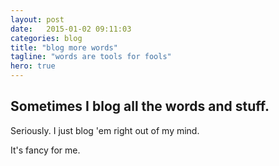```yaml
---
layout: post
date:   2015-01-02 09:11:03
categories: blog
title: "blog more words"
tagline: "words are tools for fools"
hero: true
---
```


## Sometimes I blog all the words and stuff.


Seriously. I just blog 'em right out of my mind.

It's fancy for me.

